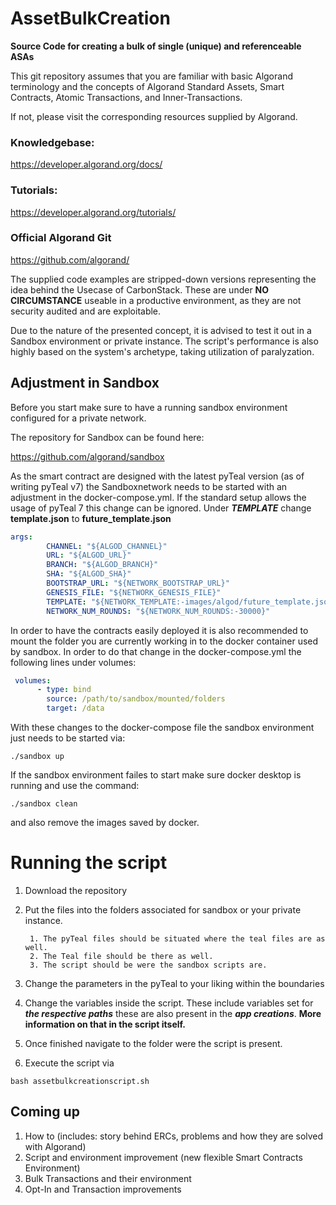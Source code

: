 # AssetBulkCreation
****Source Code for creating a bulk of single (unique) and referenceable ASAs****

This git repository assumes that you are familiar with basic Algorand terminology and the concepts of Algorand Standard Assets, Smart Contracts, Atomic Transactions, and Inner-Transactions. 

If not, please visit the corresponding resources supplied by Algorand. 

### Knowledgebase: 
https://developer.algorand.org/docs/
### Tutorials: 
https://developer.algorand.org/tutorials/
### Official Algorand Git
https://github.com/algorand/


The supplied code examples are stripped-down versions representing the idea behind the Usecase of CarbonStack. These are under **NO CIRCUMSTANCE** useable in a productive environment, as they are not security audited and are exploitable. 

Due to the nature of the presented concept, it is advised to test it out in a Sandbox environment or private instance. The script's performance is also highly based on the system's archetype, taking utilization of paralyzation. 


## Adjustment in Sandbox

Before you start make sure to have a running sandbox environment configured for a private network. 

The repository for Sandbox can be found here: 

https://github.com/algorand/sandbox

As the smart contract are designed with the latest pyTeal version (as of writing pyTeal v7) the Sandboxnetwork needs to be started with an adjustment in the docker-compose.yml. If the standard setup allows the usage of pyTeal 7 this change can be ignored.
Under ***TEMPLATE*** change ****template.json**** to ****future_template.json****

```yaml
args:
        CHANNEL: "${ALGOD_CHANNEL}"
        URL: "${ALGOD_URL}"
        BRANCH: "${ALGOD_BRANCH}"
        SHA: "${ALGOD_SHA}"
        BOOTSTRAP_URL: "${NETWORK_BOOTSTRAP_URL}"
        GENESIS_FILE: "${NETWORK_GENESIS_FILE}"
        TEMPLATE: "${NETWORK_TEMPLATE:-images/algod/future_template.json}"
        NETWORK_NUM_ROUNDS: "${NETWORK_NUM_ROUNDS:-30000}"
```        

In order to have the contracts easily deployed it is also recommended to mount the folder you are currently working in to the docker container used by sandbox. In order to do that change in the docker-compose.yml the following lines under volumes: 

```yaml
 volumes:
      - type: bind 
        source: /path/to/sandbox/mounted/folders
        target: /data
```
With these changes to the docker-compose file the sandbox environment just needs to be started via: 
```
./sandbox up
```
If the sandbox environment failes to start make sure docker desktop is running and use the command: 
```
./sandbox clean
```
and also remove the images saved by docker.

# Running the script

1. Download the repository
2. Put the files into the folders associated for sandbox or your private instance.

        1. The pyTeal files should be situated where the teal files are as well.
        2. The Teal file should be there as well.
        3. The script should be were the sandbox scripts are. 
3. Change the parameters in the pyTeal to your liking within the boundaries
5. Change the variables inside the script. These include variables set for ***the respective paths***
   these are also present in the ***app creations***. ****More information on that in the script itself.**** 
5. Once finished navigate to the folder were the script is present. 
6. Execute the script via 
```shell
bash assetbulkcreationscript.sh
```

## Coming up
1. How to (includes: story behind ERCs, problems and how they are solved with Algorand)
2. Script and environment improvement (new flexible Smart Contracts Environment)
3. Bulk Transactions and their environment 
4. Opt-In and Transaction improvements
